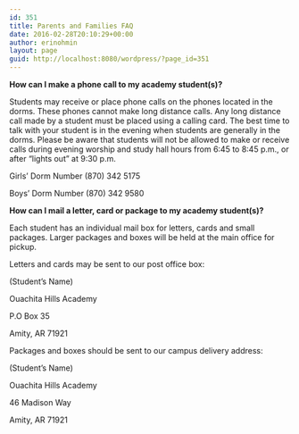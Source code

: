 ```yaml
---
id: 351
title: Parents and Families FAQ
date: 2016-02-28T20:10:29+00:00
author: erinohmin
layout: page
guid: http://localhost:8080/wordpress/?page_id=351
---
```

**How can I make a phone call to my academy student(s)?**
  
Students may receive or place phone calls on the phones located in the dorms. These phones cannot make long distance calls. Any long distance call made by a student must be placed using a calling card. The best time to talk with your student is in the evening when students are generally in the dorms. Please be aware that students will not be allowed to make or receive calls during evening worship and study hall hours from 6:45 to 8:45 p.m., or after &#8220;lights out&#8221; at 9:30 p.m. 

Girls&#8217; Dorm Number (870) 342 5175
  
Boys&#8217; Dorm Number (870) 342 9580

**How can I mail a letter, card or package to my academy student(s)?**
  
Each student has an individual mail box for letters, cards and small packages. Larger packages and boxes will be held at the main office for pickup. 

Letters and cards may be sent to our post office box:

(Student&#8217;s Name)
  
Ouachita Hills Academy
  
P.O Box 35
  
Amity, AR 71921

Packages and boxes should be sent to our campus delivery address:

(Student&#8217;s Name)
  
Ouachita Hills Academy
  
46 Madison Way
  
Amity, AR 71921